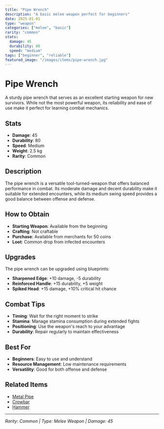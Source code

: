 ```yaml
---
title: "Pipe Wrench"
description: "A basic melee weapon perfect for beginners"
date: 2025-01-01
type: "weapon"
categories: ["melee", "basic"]
rarity: "common"
stats:
  damage: 45
  durability: 80
  speed: "medium"
tags: ["beginner", "reliable"]
featured_image: "/images/items/pipe-wrench.jpg"
---
```


# Pipe Wrench

A sturdy pipe wrench that serves as an excellent starting weapon for new survivors. While not the most powerful weapon, its reliability and ease of use make it perfect for learning combat mechanics.

## Stats

- **Damage**: 45
- **Durability**: 80
- **Speed**: Medium
- **Weight**: 2.5 kg
- **Rarity**: Common

## Description

The pipe wrench is a versatile tool-turned-weapon that offers balanced performance in combat. Its moderate damage and decent durability make it suitable for extended encounters, while its medium swing speed provides a good balance between offense and defense.

## How to Obtain

- **Starting Weapon**: Available from the beginning
- **Crafting**: Not craftable
- **Purchase**: Available from merchants for 50 coins
- **Loot**: Common drop from infected encounters

## Upgrades

The pipe wrench can be upgraded using blueprints:

- **Sharpened Edge**: +10 damage, -5 durability
- **Reinforced Handle**: +15 durability, +5 weight
- **Spiked Head**: +15 damage, +10% critical hit chance

## Combat Tips

- **Timing**: Wait for the right moment to strike
- **Stamina**: Manage stamina consumption during extended fights
- **Positioning**: Use the weapon's reach to your advantage
- **Durability**: Repair regularly to maintain effectiveness

## Best For

- **Beginners**: Easy to use and understand
- **Resource Management**: Low maintenance requirements
- **Versatility**: Good for both offense and defense

## Related Items

- [Metal Pipe](/items/metal-pipe/)
- [Crowbar](/items/crowbar/)
- [Hammer](/items/hammer/)

---

*Rarity: Common | Type: Melee Weapon | Damage: 45*
